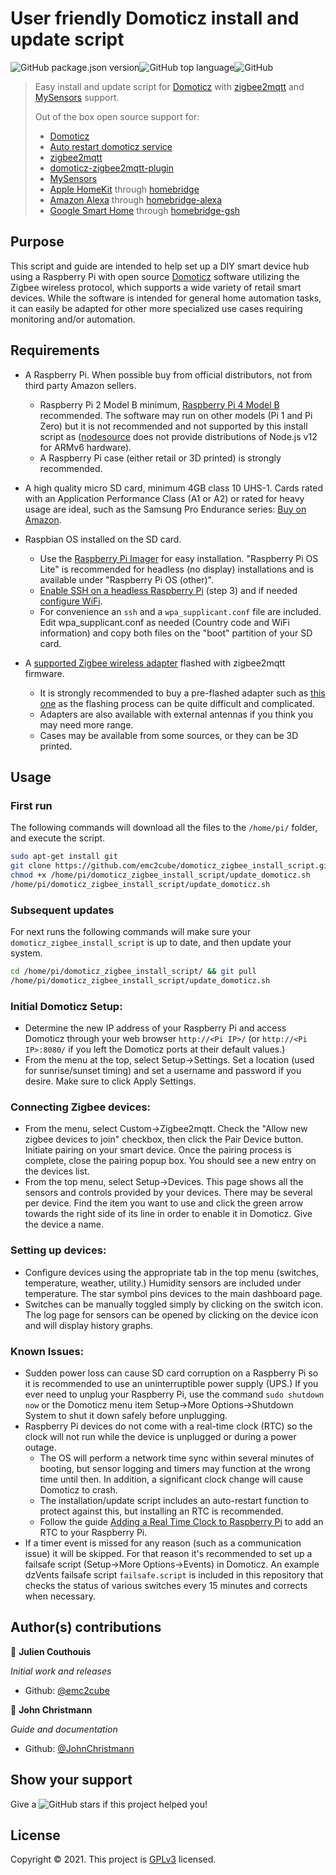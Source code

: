 # User friendly Domoticz install and update script

![GitHub package.json version](https://img.shields.io/github/package-json/v/emc2cube/domoticz_zigbee_install_script)![GitHub top language](https://img.shields.io/github/languages/top/emc2cube/domoticz_zigbee_install_script?color=green)![GitHub](https://img.shields.io/github/license/emc2cube/domoticz_zigbee_install_script?color=yellow)

> Easy install and update script for [Domoticz](https://domoticz.com) with [zigbee2mqtt](https://www.zigbee2mqtt.io) and [MySensors](https://www.mysensors.org) support.
>
> Out of the box open source support for:
> * [Domoticz](https://domoticz.com)
> * [Auto restart domoticz service](https://github.com/agambier/domoticz_addons)
> * [zigbee2mqtt](https://www.zigbee2mqtt.io)
> * [domoticz-zigbee2mqtt-plugin](https://github.com/stas-demydiuk/domoticz-zigbee2mqtt-plugin)
> * [MySensors](https://www.mysensors.org)
> * [Apple HomeKit](https://developer.apple.com/homekit/) through [homebridge](https://github.com/homebridge/homebridge)
> * [Amazon Alexa](https://alexa.amazon.com/) through [homebridge-alexa](https://github.com/NorthernMan54/homebridge-alexa)
> * [Google Smart Home](https://assistant.google.com) through [homebridge-gsh](https://github.com/oznu/homebridge-gsh)

## Purpose

This script and guide are intended to help set up a DIY smart device hub using a Raspberry Pi with open source [Domoticz](https://domoticz.com/) software utilizing the Zigbee wireless protocol, which supports a wide variety of retail smart devices. While the software is intended for general home automation tasks, it can easily be adapted for other more specialized use cases requiring monitoring and/or automation.

## Requirements

* A Raspberry Pi. When possible buy from official distributors, not from third party Amazon sellers.
	* Raspberry Pi 2 Model B minimum, [Raspberry Pi 4 Model B](https://www.raspberrypi.org/products/raspberry-pi-4-model-b/) recommended.  The software may run on other models (Pi 1 and Pi Zero) but it is not recommended and not supported by this install script as ([nodesource](https://nodesource.com) does not provide distributions of Node.js v12 for ARMv6 hardware).
	* A Raspberry Pi case (either retail or 3D printed) is strongly recommended.

* A high quality micro SD card, minimum 4GB class 10 UHS-1. Cards rated with an Application Performance Class (A1 or A2) or rated for heavy usage are ideal, such as the Samsung Pro Endurance series: [Buy on Amazon](https://amzn.to/2XOH0c3).

* Raspbian OS installed on the SD card.
	* Use the [Raspberry Pi Imager](https://www.raspberrypi.org/software/) for easy installation. "Raspberry Pi OS Lite" is recommended for headless (no display) installations and is available under "Raspberry Pi OS (other)".
	* [Enable SSH on a headless Raspberry Pi](https://www.raspberrypi.org/documentation/remote-access/ssh/README.md) (step 3) and if needed [configure WiFi](https://www.raspberrypi.org/documentation/configuration/wireless/headless.md).
	* For convenience an `ssh` and a `wpa_supplicant.conf` file are included. Edit wpa_supplicant.conf as needed (Country code and WiFi information) and copy both files on the "boot" partition of your SD card.

* A [supported Zigbee wireless adapter](https://www.zigbee2mqtt.io/information/supported_adapters.html) flashed with zigbee2mqtt firmware.
	* It is strongly recommended to buy a pre-flashed adapter such as [this one](https://www.aliexpress.com/item/4000818147676.html) as the flashing process can be quite difficult and complicated.
	* Adapters are also available with external antennas if you think you may need more range.
	* Cases may be available from some sources, or they can be 3D printed.

## Usage

### First run

The following commands will download all the files to the `/home/pi/` folder, and execute the script.

```sh
sudo apt-get install git
git clone https://github.com/emc2cube/domoticz_zigbee_install_script.git /home/pi/domoticz_zigbee_install_script
chmod +x /home/pi/domoticz_zigbee_install_script/update_domoticz.sh
/home/pi/domoticz_zigbee_install_script/update_domoticz.sh
```

### Subsequent updates

For next runs the following commands will make sure your ```domoticz_zigbee_install_script``` is up to date, and then update your system.

```sh
cd /home/pi/domoticz_zigbee_install_script/ && git pull
/home/pi/domoticz_zigbee_install_script/update_domoticz.sh
```

### Initial Domoticz Setup:
* Determine the new IP address of your Raspberry Pi and access Domoticz through your web browser `http://<Pi IP>/` (or `http://<Pi IP>:8080/` if you left the Domoticz ports at their default values.)
* From the menu at the top, select Setup->Settings. Set a location (used for sunrise/sunset timing) and set a username and password if you desire. Make sure to click Apply Settings.

### Connecting Zigbee devices:
* From the menu, select Custom->Zigbee2mqtt. Check the "Allow new zigbee devices to join" checkbox, then click the Pair Device button. Initiate pairing on your smart device. Once the pairing process is complete, close the pairing popup box. You should see a new entry on the devices list.
* From the top menu, select Setup->Devices. This page shows all the sensors and controls provided by your devices. There may be several per device. Find the item you want to use and click the green arrow towards the right side of its line in order to enable it in Domoticz. Give the device a name.

### Setting up devices:
* Configure devices using the appropriate tab in the top menu (switches, temperature, weather, utility.) Humidity sensors are included under temperature. The star symbol pins devices to the main dashboard page.
* Switches can be manually toggled simply by clicking on the switch icon. The log page for sensors can be opened by clicking on the device icon and will display history graphs.

### Known Issues:
* Sudden power loss can cause SD card corruption on a Raspberry Pi so it is recommended to use an uninterruptible power supply (UPS.) If you ever need to unplug your Raspberry Pi, use the command `sudo shutdown now` or the Domoticz menu item Setup->More Options->Shutdown System to shut it down safely before unplugging.
* Raspberry Pi devices do not come with a real-time clock (RTC) so the clock will not run while the device is unplugged or during a power outage.
	* The OS will perform a network time sync within several minutes of booting, but sensor logging and timers may function at the wrong time until then. In addition, a significant clock change will cause Domoticz to crash.
	* The installation/update script includes an auto-restart function to protect against this, but installing an RTC is recommended.
	* Follow the guide [Adding a Real Time Clock to Raspberry Pi](https://learn.adafruit.com/adding-a-real-time-clock-to-raspberry-pi?view=all) to add an RTC to your Raspberry Pi.
* If a timer event is missed for any reason (such as a communication issue) it will be skipped. For that reason it's recommended to set up a failsafe script (Setup->More Options->Events) in Domoticz. An example dzVents failsafe script `failsafe.script` is included in this repository that checks the status of various switches every 15 minutes and corrects when necessary.

## Author(s) contributions

👤 **Julien Couthouis**

*Initial work and releases*

* Github: [@emc2cube](https://github.com/emc2cube)

👤 **John Christmann**

*Guide and documentation*

* Github: [@JohnChristmann](https://github.com/JohnChristmann/)

## Show your support

Give a ![GitHub stars](https://img.shields.io/github/stars/emc2cube/domoticz_zigbee_install_script?style=social) if this project helped you!

## License

Copyright © 2021.
This project is [GPLv3](https://github.com/emc2cube/domoticz_zigbee_install_script/blob/master/LICENSE) licensed.
